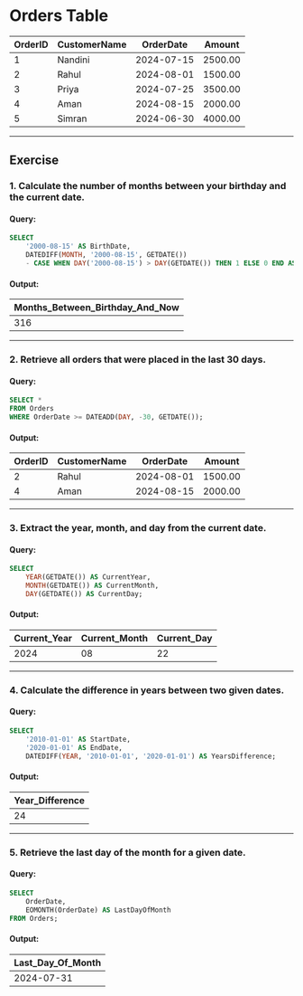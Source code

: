 # Orders Table

| **OrderID** | **CustomerName** | **OrderDate** | **Amount** |
|-------------|------------------|---------------|------------|
| 1           | Nandini           | 2024-07-15    | 2500.00    |
| 2           | Rahul             | 2024-08-01    | 1500.00    |
| 3           | Priya             | 2024-07-25    | 3500.00    |
| 4           | Aman              | 2024-08-15    | 2000.00    |
| 5           | Simran            | 2024-06-30    | 4000.00    |

---
## Exercise

### 1. Calculate the number of months between your birthday and the current date.

#### Query:
```sql
SELECT 
    '2000-08-15' AS BirthDate,
    DATEDIFF(MONTH, '2000-08-15', GETDATE()) 
    - CASE WHEN DAY('2000-08-15') > DAY(GETDATE()) THEN 1 ELSE 0 END AS MonthsFromBirthday;
```

#### Output:
| **Months_Between_Birthday_And_Now** |
|-------------------------------------|
| 316                                 |

---

### 2. Retrieve all orders that were placed in the last 30 days.

#### Query:
```sql
SELECT * 
FROM Orders
WHERE OrderDate >= DATEADD(DAY, -30, GETDATE());
```

#### Output:
| **OrderID** | **CustomerName** | **OrderDate** | **Amount** |
|-------------|------------------|---------------|------------|
| 2           | Rahul             | 2024-08-01    | 1500.00    |
| 4           | Aman              | 2024-08-15    | 2000.00    |

---

### 3. Extract the year, month, and day from the current date.

#### Query:
```sql
SELECT 
    YEAR(GETDATE()) AS CurrentYear,
    MONTH(GETDATE()) AS CurrentMonth,
    DAY(GETDATE()) AS CurrentDay;
```

#### Output:
| **Current_Year** | **Current_Month** | **Current_Day** |
|------------------|-------------------|-----------------|
| 2024             | 08                | 22              |

---

### 4. Calculate the difference in years between two given dates.

#### Query:
```sql
SELECT 
    '2010-01-01' AS StartDate, 
    '2020-01-01' AS EndDate,
    DATEDIFF(YEAR, '2010-01-01', '2020-01-01') AS YearsDifference;
```

#### Output:
| **Year_Difference** |
|---------------------|
| 24                  |

---

### 5. Retrieve the last day of the month for a given date.

#### Query:
```sql
SELECT 
    OrderDate,
    EOMONTH(OrderDate) AS LastDayOfMonth
FROM Orders;
```

#### Output:
| **Last_Day_Of_Month** |
|-----------------------|
| 2024-07-31            |
